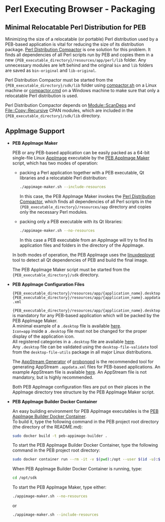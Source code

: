 # Perl Executing Browser - Packaging

## Minimal Relocatable Perl Distribution for PEB

Minimizing the size of a relocatable (or portable) Perl distribution used by a PEB-based application is vital for reducing the size of its distribution package. [Perl Distribution Compactor](https://github.com/ddmitov/perl-executing-browser/blob/master/sdk/compactor.pl) is one solution for this problem. It finds all dependencies of all Perl scripts run by PEB and copies them in a new ``{PEB_executable_directory}/resources/app/perl/lib`` folder. Any unnecessary modules are left behind and the original ``bin`` and ``lib`` folders are saved as ``bin-original`` and ``lib-original``.  

Perl Distribution Compactor must be started from the ``{PEB_executable_directory}/sdk/lib`` folder using [compactor.sh](https://github.com/ddmitov/perl-executing-browser/blob/master/sdk/compactor.sh) on a Linux machine or [compactor.cmd](https://github.com/ddmitov/perl-executing-browser/blob/master/sdk/compactor.cmd) on a Windows machine to make sure that only a relocatable Perl distribution is used.  

Perl Distribution Compactor depends on [Module::ScanDeps](https://metacpan.org/pod/Module::ScanDeps) and [File::Copy::Recursive](https://metacpan.org/pod/File::Copy::Recursive) CPAN modules, which are included in the ``{PEB_executable_directory}/sdk/lib`` directory.

## AppImage Support

* **PEB AppImage Maker**

  PEB or any PEB-based application can be easily packed as a 64-bit single-file Linux [AppImage](https://appimage.org/) executable by the [PEB AppImage Maker](https://github.com/ddmitov/perl-executing-browser/blob/master/sdk/appimage-maker.sh) script, which has two modes of operation:  

  * packing a Perl application together with a PEB executable, Qt libraries and a relocatable Perl distribution:  

    ```bash
    ./appimage-maker.sh --include-resources
    ```

    In this case, the PEB AppImage Maker invokes the [Perl Distribution Compactor](https://github.com/ddmitov/perl-executing-browser/blob/master/sdk/compactor.pl), which finds all dependencies of all Perl scripts in the ``{PEB_executable_directory}/resources/app`` directory and copies only the necessary Perl modules.

  * packing only a PEB executable with its Qt libraries:  

    ```bash
    ./appimage-maker.sh --no-resources
    ```

    In this case a PEB executable from an AppImage will try to find its application files and folders in the directory of the AppImage.  

  In both modes of operation, the PEB AppImage uses the [linuxdeployqt](https://github.com/probonopd/linuxdeployqt/releases/) tool to detect all Qt dependencies of PEB and build the final image.  

  The PEB AppImage Maker script must be started from the ``{PEB_executable_directory}/sdk`` directory.  

* **PEB AppImage Configuration Files**

  ``{PEB_executable_directory}/resources/app/{application_name}.desktop``  
  ``{PEB_executable_directory}/resources/app/{application_name}.appdata.xml``  

  ``{PEB_executable_directory}/resources/app/{application_name}.desktop``  
  is mandatory for any PEB-based application which will be packed by the PEB AppImage Maker.  
  A minimal example of а ``.desktop`` file is available [here](https://github.com/ddmitov/perl-executing-browser/blob/master/resources/app/peb-demo.desktop).  
  ``Icon=app`` inside a ``.desktop`` file must not be changed for the proper display of the application icon.  
  All registered categories in a ``.desktop`` file are available [here](https://standards.freedesktop.org/menu-spec/latest/apa.html).  
  Any ``.desktop`` file can be validated using the ``desktop-file-validate`` tool from the  ``desktop-file-utils`` package in all major Linux distributions.  

  The [AppStream Generator](http://output.jsbin.com/qoqukof) of [probonopd](https://github.com/probonopd) is the recommended tool for generating AppStream ``.appdata.xml`` files for PEB-based applications. An example AppStream file is available [here](https://github.com/ddmitov/perl-executing-browser/blob/master/resources/app/peb-demo.appdata.xml). An AppStream file is not mandatory, but is highly recommended.  

  Both PEB AppImage configuration files are put on their places in the AppImage directory tree structure by the PEB AppImage Maker script.  

* **PEB AppImage Builder Docker Container**

  An easy building environment for PEB AppImage executables is the [PEB AppImage Builder Docker Container](https://github.com/ddmitov/perl-executing-browser/blob/master/sdk/Dockerfile).  
  To build it, type the following command in the PEB project root directory (the directory of the README.md):  

  ```bash
  sudo docker build -t peb-appimage-builder .
  ```

  To start the PEB AppImage Builder Docker Container, type the following command in the PEB project root directory:  

  ```bash
  sudo docker container run --rm -it -v $(pwd):/opt --user $(id -u):$(id -g) peb-appimage-builder
  ```

  When PEB AppImage Builder Docker Container is running, type:

  ```bash
  cd /opt/sdk
  ```

  To start the PEB AppImage Maker, type either:

  ```bash
  ./appimage-maker.sh --no-resources
  ```

  or

  ```bash
  ./appimage-maker.sh --include-resources
  ```
